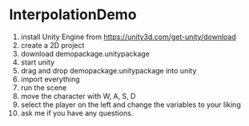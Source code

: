 # InterpolationDemo
1. install Unity Engine from https://unity3d.com/get-unity/download
2. create a 2D project
3. download demopackage.unitypackage
4. start unity
5. drag and drop demopackage.unitypackage into unity
6. import everything
7. run the scene
8. move the character with W, A, S, D
9. select the player on the left and change the variables to your liking
10. ask me if you have any questions.
